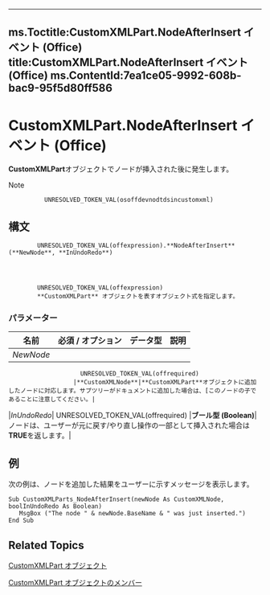 

---
ms.Toctitle:CustomXMLPart.NodeAfterInsert イベント (Office)
title:CustomXMLPart.NodeAfterInsert イベント (Office)
ms.ContentId:7ea1ce05-9992-608b-bac9-95f5d80ff586
---
# CustomXMLPart.NodeAfterInsert イベント (Office)




**CustomXMLPart**オブジェクトでノードが挿入された後に発生します。

>[!NOTE]
>
              UNRESOLVED_TOKEN_VAL(osoffdevnodtdsincustomxml)
            





## 構文

            UNRESOLVED_TOKEN_VAL(offexpression).**NodeAfterInsert**(**NewNode**, **InUndoRedo**)




            UNRESOLVED_TOKEN_VAL(offexpression)
            **CustomXMLPart** オブジェクトを表すオブジェクト式を指定します。

### パラメーター

|**名前**|**必須 / オプション**|**データ型**|**説明**|
|---|---|---|---|
|*NewNode*|
                        UNRESOLVED_TOKEN_VAL(offrequired)
                      |**CustomXMLNode**|**CustomXMLPart**オブジェクトに追加したノードに対応します。サブツリーがドキュメントに追加した場合は、[このノードの子であることに注意してください。|
|*InUndoRedo*|
                        UNRESOLVED_TOKEN_VAL(offrequired)
                      |**ブール型 (Boolean)**|ノードは、ユーザーが元に戻す/やり直し操作の一部として挿入された場合は**TRUE**を返します。|





## 例
次の例は、ノードを追加した結果をユーザーに示すメッセージを表示します。

```vba
Sub CustomXMLParts_NodeAfterInsert(newNode As CustomXMLNode, boolInUndoRedo As Boolean) 
   MsgBox ("The node " & newNode.BaseName & " was just inserted.") 
End Sub
```




## Related Topics

[CustomXMLPart オブジェクト](a4f90bac-01d6-bba4-f64b-a64e2b122cfd.md)

[CustomXMLPart オブジェクトのメンバー](76fe85f4-5a35-7d12-2989-6f17a094dcdf.md)




